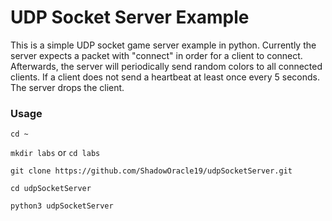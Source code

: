 # UDP Socket Server Example
This is a simple UDP socket game server example in python. 
Currently the server expects a packet with "connect" in order for a client to connect.
Afterwards, the server will periodically send random colors to all connected clients.
If a client does not send a heartbeat at least once every 5 seconds. The server drops the client.

### Usage
`cd ~`

`mkdir labs` or `cd labs`

`git clone https://github.com/ShadowOracle19/udpSocketServer.git`

`cd udpSocketServer`

`python3 udpSocketServer`
